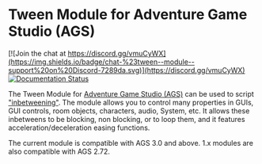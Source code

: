 # Tween Module for Adventure Game Studio (AGS)

[![Join the chat at https://discord.gg/vmuCyWX](https://img.shields.io/badge/chat-%23tween--module--support%20on%20Discord-7289da.svg)](https://discord.gg/vmuCyWX) [![Documentation Status](https://readthedocs.org/projects/ags-tween/badge/?version=latest)](http://ags-tween.readthedocs.io/en/latest/?badge=latest)

The Tween Module for [Adventure Game Studio (AGS)](http://www.adventuregamestudio.co.uk/)
can be used to script ["inbetweening"](https://en.wikipedia.org/wiki/Inbetweening). The module allows you to control many properties in GUIs, GUI controls, room objects, characters, audio, System, etc.
It allows these inbetweens to be blocking, non blocking, or to loop them, and it features
acceleration/deceleration easing functions.

The current module is compatible with AGS 3.0 and above. 1.x modules are also compatible with AGS 2.72.
